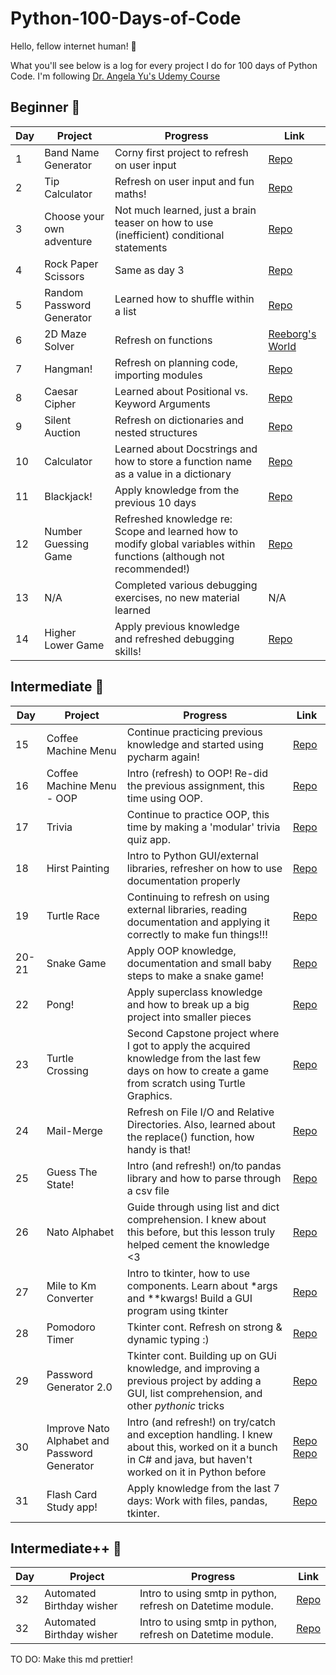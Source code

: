 # Python-100-Days-of-Code

Hello, fellow internet human! 👋

What you'll see below is a log for every project I do for 100 days of Python Code. I'm following [Dr. Angela Yu's Udemy Course](https://www.udemy.com/course/100-days-of-code/)

## Beginner 🐣
| Day   | Project                   | Progress                                                                                                                                               | Link                                                                                                                                                               |
|-------|---------------------------|--------------------------------------------------------------------------------------------------------------------------------------------------------|--------------------------------------------------------------------------------------------------------------------------------------------------------------------|
| 1     | Band Name Generator       | Corny first project to refresh on user input                                                                                                           | [Repo](https://github.com/paulipotter/Python-100-Days-of-Code/tree/main/Band-Name-Generator/main.py)                                                               |
| 2     | Tip Calculator            | Refresh on user input and fun maths!                                                                                                                   | [Repo](https://github.com/paulipotter/Python-100-Days-of-Code/tree/main/Tip-Calculator/main.py)                                                                    |
| 3     | Choose your own adventure | Not much learned, just a brain teaser on how to use (inefficient) conditional statements                                                               | [Repo](https://github.com/paulipotter/Python-100-Days-of-Code/tree/main/Treasure-Island)                                                                           |
| 4     | Rock Paper Scissors       | Same as day 3                                                                                                                                          | [Repo](https://github.com/paulipotter/Python-100-Days-of-Code/blob/main/Rock-Paper-Scissors/main.py)                                                               |
| 5     | Random Password Generator | Learned how to shuffle within a list                                                                                                                   | [Repo](https://github.com/paulipotter/Python-100-Days-of-Code/blob/main/Password-Generator/main.py)                                                                |
| 6     | 2D Maze Solver            | Refresh on functions                                                                                                                                   | [Reeborg's World](https://reeborg.ca/reeborg.html?lang=en&mode=python&menu=worlds%2Fmenus%2Freeborg_intro_en.json&name=Maze&url=worlds%2Ftutorial_en%2Fmaze1.json) |
| 7     | Hangman!                  | Refresh on planning code, importing modules                                                                                                            | [Repo](https://github.com/paulipotter/Python-100-Days-of-Code/tree/main/Hangman/main.py)                                                                           |
| 8     | Caesar Cipher             | Learned about Positional vs. Keyword Arguments                                                                                                         | [Repo](https://github.com/paulipotter/Python-100-Days-of-Code/tree/main/Caesar-Cipher/main.py)                                                                     |
| 9     | Silent Auction            | Refresh on dictionaries and nested structures                                                                                                          | [Repo](https://github.com/paulipotter/Python-100-Days-of-Code/tree/main/Silent-Auction/main.py)                                                                    |
| 10    | Calculator                | Learned about Docstrings and how to store a function name as a value in a dictionary                                                                   | [Repo](https://github.com/paulipotter/Python-100-Days-of-Code/tree/main/Calculator/main.py)                                                                        |
| 11    | Blackjack!                | Apply knowledge from the previous 10 days                                                                                                              | [Repo](https://github.com/paulipotter/Python-100-Days-of-Code/tree/main/Blackjack/main.py)                                                                         |
| 12    | Number Guessing Game      | Refreshed knowledge re: Scope and learned how to modify global variables within functions (although not recommended!)                                  | [Repo](https://github.com/paulipotter/Python-100-Days-of-Code/tree/main/Higher-Lower-Game/main.py)                                                                 |
| 13    | N/A                       | Completed various debugging exercises, no new material learned                                                                                         | N/A                                                                                                                                                                |
| 14    | Higher Lower Game         | Apply previous knowledge and refreshed debugging skills!                                                                                               | [Repo](https://github.com/paulipotter/Python-100-Days-of-Code/tree/main/Number-Guessing-Game/main.py)                                                              |

## Intermediate 🐥

| Day   | Project                                      | Progress                                                                                                                                                    | Link                                                                                                                                                                                                                          |
|-------|----------------------------------------------|-------------------------------------------------------------------------------------------------------------------------------------------------------------|-------------------------------------------------------------------------------------------------------------------------------------------------------------------------------------------------------------------------------|
| 15    | Coffee Machine Menu                          | Continue practicing previous knowledge and started using pycharm again!                                                                                     | [Repo](https://github.com/paulipotter/Python-100-Days-of-Code/tree/main/Coffee-Machine/main.py)                                                                                                                               |
| 16    | Coffee Machine Menu - OOP                    | Intro (refresh) to OOP! Re-did the previous assignment, this time using OOP.                                                                                | [Repo](https://github.com/paulipotter/Python-100-Days-of-Code/tree/main/Coffee-Machine-OOP/main.py)                                                                                                                           |
| 17    | Trivia                                       | Continue to practice OOP, this time by making a 'modular' trivia quiz app.                                                                                  | [Repo](https://github.com/paulipotter/Python-100-Days-of-Code/tree/main/Trivia/main.py)                                                                                                                                       |
| 18    | Hirst Painting                               | Intro to Python GUI/external libraries, refresher on how to use documentation properly                                                                      | [Repo](https://github.com/paulipotter/Python-100-Days-of-Code/tree/main/Hirst-Painting/main.py)                                                                                                                               |
| 19    | Turtle Race                                  | Continuing to refresh on using external libraries, reading documentation and applying it correctly to make fun things!!!                                    | [Repo](https://github.com/paulipotter/Python-100-Days-of-Code/tree/main/Turtle-Race/main.py)                                                                                                                                  |
| 20-21 | Snake Game                                   | Apply OOP knowledge, documentation and small baby steps to make a snake game!                                                                               | [Repo](https://github.com/paulipotter/Python-100-Days-of-Code/tree/main/Snake-Game/main.py)                                                                                                                                   |
| 22    | Pong!                                        | Apply superclass knowledge and how to break up a big project into smaller pieces                                                                            | [Repo](https://github.com/paulipotter/Python-100-Days-of-Code/tree/main/Pong/main.py)                                                                                                                                         |
| 23    | Turtle Crossing                              | Second Capstone project where I got to apply the acquired knowledge from the last few days on how to create a game from scratch using Turtle Graphics.      | [Repo](https://github.com/paulipotter/Python-100-Days-of-Code/tree/main/Turtle-Crossing/main.py)                                                                                                                              |
| 24    | Mail-Merge                                   | Refresh on File I/O and Relative Directories. Also, learned about the replace() function, how handy is that!                                                | [Repo](https://github.com/paulipotter/Python-100-Days-of-Code/tree/main/Mail-Merge/main.py)                                                                                                                                   |
| 25    | Guess The State!                             | Intro (and refresh!) on/to pandas library and how to parse through a csv file                                                                               | [Repo](https://github.com/paulipotter/Python-100-Days-of-Code/tree/main/Guess-The-State/main.py)                                                                                                                              |
| 26    | Nato Alphabet                                | Guide through using list and dict comprehension. I knew about this before, but this lesson truly helped cement the knowledge <3                             | [Repo](https://github.com/paulipotter/Python-100-Days-of-Code/tree/main/Nato-Alphabet/main.py)                                                                                                                                |
| 27    | Mile to Km Converter                         | Intro to tkinter, how to use components. Learn about *args and **kwargs! Build a GUI program using tkinter                                                  | [Repo](https://github.com/paulipotter/Python-100-Days-of-Code/tree/main/Distance-Unit-Converter/main.py)                                                                                                                      |
| 28    | Pomodoro Timer                               | Tkinter cont. Refresh on strong & dynamic typing :)                                                                                                         | [Repo](https://github.com/paulipotter/Python-100-Days-of-Code/tree/main/Pomodoro/main.py)                                                                                                                                     |
| 29    | Password Generator 2.0                       | Tkinter cont. Building up on GUi knowledge, and improving a previous project by adding a GUI, list comprehension, and other _pythonic_ tricks               | [Repo](https://github.com/paulipotter/Python-100-Days-of-Code/tree/main/Password-Generator-v2/main.py)                                                                                                                        |
| 30    | Improve Nato Alphabet and Password Generator | Intro (and refresh!) on try/catch and exception handling. I knew about this, worked on it a bunch in C# and java, but haven't worked on it in Python before | [Repo](https://github.com/paulipotter/Python-100-Days-of-Code/commit/f01bf475406531bc069616cd70c672c4356e14e6) [Repo](https://github.com/paulipotter/Python-100-Days-of-Code/commit/72b344e98aa3b935c9fc85806259a383e523927e) |
| 31    | Flash Card Study app!                        | Apply knowledge from the last 7 days: Work with files, pandas, tkinter.                                                                                     | [Repo](https://github.com/paulipotter/Python-100-Days-of-Code/tree/main/Password-Generator-v2/main.py)                                                                                                                        |


## Intermediate++ 🐤

| Day | Project                   | Progress                                                   | Link                                                                                                       |
|-----|---------------------------|------------------------------------------------------------|------------------------------------------------------------------------------------------------------------|
| 32  | Automated Birthday wisher | Intro to using smtp in python, refresh on Datetime module. | [Repo](https://github.com/paulipotter/Python-100-Days-of-Code/tree/main/Automated-Birthday-Wisher/main.py) |
| 32  | Automated Birthday wisher | Intro to using smtp in python, refresh on Datetime module. | [Repo](https://github.com/paulipotter/Python-100-Days-of-Code/tree/main/ISS-Overhead-Notifier)             |
TO DO:
Make this md prettier!
